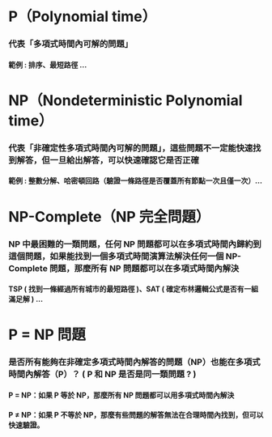 # P（Polynomial time）
### 代表「多項式時間內可解的問題」
#### 範例 : 排序、最短路徑 ...

# NP（Nondeterministic Polynomial time）
### 代表「非確定性多項式時間內可解的問題」，這些問題不一定能快速找到解答，但一旦給出解答，可以快速確認它是否正確
#### 範例 : 整數分解、哈密頓回路（驗證一條路徑是否覆蓋所有節點一次且僅一次）...

# NP-Complete（NP 完全問題）
### NP 中最困難的一類問題，任何 NP 問題都可以在多項式時間內歸約到這個問題，如果能找到一個多項式時間演算法解決任何一個 NP-Complete 問題，那麼所有 NP 問題都可以在多項式時間內解決
#### TSP ( 找到一條經過所有城市的最短路徑 )、SAT ( 確定布林邏輯公式是否有一組滿足解 ) ...

# P = NP 問題
### 是否所有能夠在非確定多項式時間內解答的問題（NP）也能在多項式時間內解答（P）？ ( P 和 NP 是否是同一類問題 ? )
#### P = NP：如果 P 等於 NP，那麼所有 NP 問題都可以用多項式時間內解決
#### P ≠ NP：如果 P 不等於 NP，那麼有些問題的解答無法在合理時間內找到，但可以快速驗證。